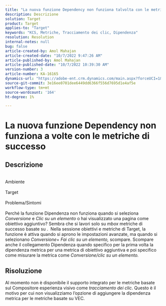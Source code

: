 ```yaml
---
title: "La nuova funzione Dependency non funziona talvolta con le metriche di successo"
description: Descrizione
solution: Target
product: Target
applies-to: "Target"
keywords: "KCS, Metriche, Tracciamento dei clic, Dipendenza"
resolution: Resolution
internal-notes: null
bug: false
article-created-by: Amol Mahajan
article-created-date: "10/7/2022 9:47:26 AM"
article-published-by: Amol Mahajan
article-published-date: "10/7/2022 10:39:30 AM"
version-number: 3
article-number: KA-16165
dynamics-url: "https://adobe-ent.crm.dynamics.com/main.aspx?forceUCI=1&pagetype=entityrecord&etn=knowledgearticle&id=7d43650a-2546-ed11-bba1-000d3a3064b8"
source-git-commit: 3e16ee0701dee6449dd6366f556d7695d1e4af5e
workflow-type: tm+mt
source-wordcount: '164'
ht-degree: 1%

---
```


# La nuova funzione Dependency non funziona a volte con le metriche di successo

## Descrizione

<br>Ambiente<br><br>
Target
<br><br>Problema/Sintomi<br><br>
Perché la funzione Dipendenza non funziona quando si seleziona *Conversione* e *Clic su un elemento* o hai visualizzato una pagina come obiettivo aggiuntivo? Sembra che si lavori solo su *mbox* metriche di successo basate su . 
Nella sessione obiettivi e metriche di Target, la funzione è attiva quando si aprono le impostazioni avanzate, ma quando si selezionano *Conversione*+ *Fai clic su un elemento,* scompare. Scompare anche il collegamento Dipendenza quando specifico per la prima volta la dipendenza metrica per una metrica di obiettivo aggiuntiva e poi specifico come misurare la metrica come *Conversione/clic su un elemento.*


## Risoluzione


Al momento non è disponibile il supporto integrato per le metriche basate sul Compositore esperienza visivo come *tracciamento dei clic*. Questo è il motivo per cui non visualizziamo l’opzione di aggiungere la dipendenza metrica per le metriche basate su VEC.
